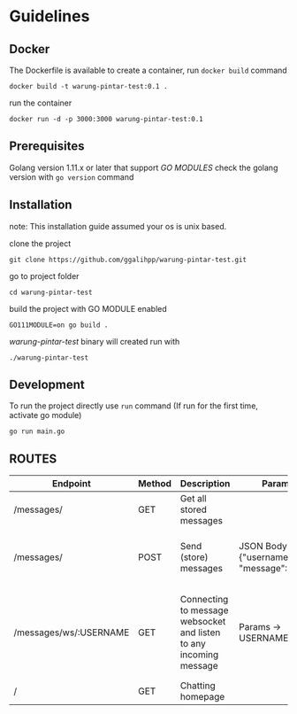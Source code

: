 # Guidelines

## Docker

The Dockerfile is available to create a container, run `docker build` command

```
docker build -t warung-pintar-test:0.1 .
```

run the container

```
docker run -d -p 3000:3000 warung-pintar-test:0.1
```

## Prerequisites

Golang version 1.11.x or later that support _GO MODULES_
check the golang version with `go version` command

## Installation

note: This installation guide assumed your os is unix based.

clone the project

```
git clone https://github.com/ggalihpp/warung-pintar-test.git
```

go to project folder

```
cd warung-pintar-test
```

build the project with GO MODULE enabled

```
GO111MODULE=on go build .
```

_warung-pintar-test_ binary will created run with

```
./warung-pintar-test
```

## Development

To run the project directly use `run` command (If run for the first time, activate go module)

```
go run main.go
```

## ROUTES

| Endpoint               | Method | Description                                                        | Parameter                                        | cURL Example                                                                                                                                                                                                                                                                                                              |
| ---------------------- | ------ | ------------------------------------------------------------------ | ------------------------------------------------ | ------------------------------------------------------------------------------------------------------------------------------------------------------------------------------------------------------------------------------------------------------------------------------------------------------------------------- |
| /messages/             | GET    | Get all stored messages                                            |                                                  | curl --request GET \ --url http://localhost:3000/messages/                                                                                                                                                                                                                                                                |
| /messages/             | POST   | Send (store) messages                                              | JSON Body: {"username":STRING, "message":STRING} | curl --request POST \ --url http://localhost:3000/messages/ \ --header 'content-type: application/json' \ --data '{ "message":"EHEHEHE", "username":"ggalihpp" }'                                                                                                                                                         |
| /messages/ws/:USERNAME | GET    | Connecting to message websocket and listen to any incoming message | Params -> USERNAME                               | curl --include \ --no-buffer \ --header " Connection: Upgrade" \ --header " Upgrade: websocket" \ --header " Host: example.com:80" \ --header " Origin: http://example.com:80" \ --header " Sec-WebSocket-Key: SGVsbG8sIHdvcmxkIQ==" \ --header " Sec-WebSocket-Version: 13" \ http://localhost:3000/messages/ws/ggalihpp |
| /                      | GET    | Chatting homepage                                                  |                                                  |                                                                                                                                                                                                                                                                                                                           |
